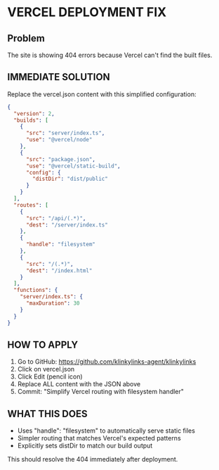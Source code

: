 # VERCEL DEPLOYMENT FIX

## Problem
The site is showing 404 errors because Vercel can't find the built files.

## IMMEDIATE SOLUTION

Replace the vercel.json content with this simplified configuration:

```json
{
  "version": 2,
  "builds": [
    {
      "src": "server/index.ts",
      "use": "@vercel/node"
    },
    {
      "src": "package.json",
      "use": "@vercel/static-build",
      "config": {
        "distDir": "dist/public"
      }
    }
  ],
  "routes": [
    {
      "src": "/api/(.*)",
      "dest": "/server/index.ts"
    },
    {
      "handle": "filesystem"
    },
    {
      "src": "/(.*)",
      "dest": "/index.html"
    }
  ],
  "functions": {
    "server/index.ts": {
      "maxDuration": 30
    }
  }
}
```

## HOW TO APPLY

1. Go to GitHub: https://github.com/klinkylinks-agent/klinkylinks
2. Click on vercel.json
3. Click Edit (pencil icon)
4. Replace ALL content with the JSON above
5. Commit: "Simplify Vercel routing with filesystem handler"

## WHAT THIS DOES

- Uses "handle": "filesystem" to automatically serve static files
- Simpler routing that matches Vercel's expected patterns
- Explicitly sets distDir to match our build output

This should resolve the 404 immediately after deployment.